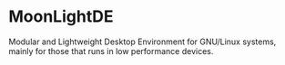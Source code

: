 MoonLightDE
===========

Modular and Lightweight Desktop Environment for GNU/Linux systems, mainly for those that runs in low performance devices.
